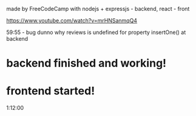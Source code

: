 made by FreeCodeCamp with nodejs + expressjs - backend, react - front

https://www.youtube.com/watch?v=mrHNSanmqQ4

59:55 - bug dunno why reviews is undefined for property insertOne() at backend

# backend finished and working!


# frontend started!

1:12:00

